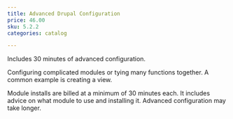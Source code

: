 ```yaml
---
title: Advanced Drupal Configuration
price: 46.00
sku: 5.2.2
categories: catalog

---
```


Includes 30 minutes of advanced configuration.

Configuring complicated modules or tying many functions together. A common example is creating a view.

Module installs are billed at a minimum of 30 minutes each. It includes advice on what module to use and installing it. Advanced configuration may take longer.

